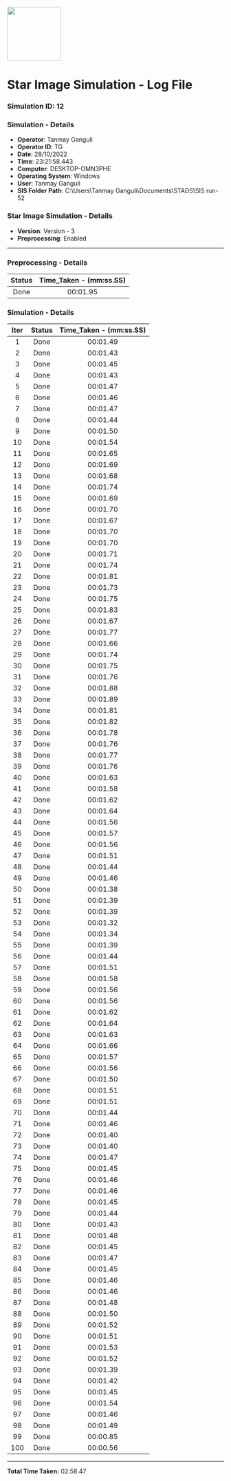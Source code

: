 [<img src="https://www.aero.iitb.ac.in/satlab/images/IITBSSP2019.png" width="125"/>](image.png)

# Star Image Simulation - Log File

### Simulation ID: 12

### Simulation - Details
* **Operator**: Tanmay Ganguli
* **Operator ID**: TG
* **Date**: 28/10/2022
* **Time**: 23:21:58.443
* **Computer**: DESKTOP-OMN3PHE
* **Operating System**: Windows
* **User**: Tanmay Ganguli
* **SIS Folder Path**: C:\Users\Tanmay Ganguli\Documents\STADS\SIS run-52

### Star Image Simulation - Details
* **Version**: Version - 3
* **Preprocessing**: Enabled

---

### Preprocessing - Details

|Status|Time_Taken - (mm:ss.SS)
|:---:|:---:|
|Done|00:01.95|

### Simulation - Details

|Iter|Status|Time_Taken - (mm:ss.SS)|
|:---:|:---:|:---:|
|1|Done|00:01.49|
|2|Done|00:01.43|
|3|Done|00:01.45|
|4|Done|00:01.43|
|5|Done|00:01.47|
|6|Done|00:01.46|
|7|Done|00:01.47|
|8|Done|00:01.44|
|9|Done|00:01.50|
|10|Done|00:01.54|
|11|Done|00:01.65|
|12|Done|00:01.69|
|13|Done|00:01.68|
|14|Done|00:01.74|
|15|Done|00:01.69|
|16|Done|00:01.70|
|17|Done|00:01.67|
|18|Done|00:01.70|
|19|Done|00:01.70|
|20|Done|00:01.71|
|21|Done|00:01.74|
|22|Done|00:01.81|
|23|Done|00:01.73|
|24|Done|00:01.75|
|25|Done|00:01.83|
|26|Done|00:01.67|
|27|Done|00:01.77|
|28|Done|00:01.66|
|29|Done|00:01.74|
|30|Done|00:01.75|
|31|Done|00:01.76|
|32|Done|00:01.88|
|33|Done|00:01.89|
|34|Done|00:01.81|
|35|Done|00:01.82|
|36|Done|00:01.78|
|37|Done|00:01.76|
|38|Done|00:01.77|
|39|Done|00:01.76|
|40|Done|00:01.63|
|41|Done|00:01.58|
|42|Done|00:01.62|
|43|Done|00:01.64|
|44|Done|00:01.56|
|45|Done|00:01.57|
|46|Done|00:01.56|
|47|Done|00:01.51|
|48|Done|00:01.44|
|49|Done|00:01.46|
|50|Done|00:01.38|
|51|Done|00:01.39|
|52|Done|00:01.39|
|53|Done|00:01.32|
|54|Done|00:01.34|
|55|Done|00:01.39|
|56|Done|00:01.44|
|57|Done|00:01.51|
|58|Done|00:01.58|
|59|Done|00:01.56|
|60|Done|00:01.56|
|61|Done|00:01.62|
|62|Done|00:01.64|
|63|Done|00:01.63|
|64|Done|00:01.66|
|65|Done|00:01.57|
|66|Done|00:01.56|
|67|Done|00:01.50|
|68|Done|00:01.51|
|69|Done|00:01.51|
|70|Done|00:01.44|
|71|Done|00:01.46|
|72|Done|00:01.40|
|73|Done|00:01.40|
|74|Done|00:01.47|
|75|Done|00:01.45|
|76|Done|00:01.46|
|77|Done|00:01.46|
|78|Done|00:01.45|
|79|Done|00:01.44|
|80|Done|00:01.43|
|81|Done|00:01.48|
|82|Done|00:01.45|
|83|Done|00:01.47|
|84|Done|00:01.45|
|85|Done|00:01.46|
|86|Done|00:01.46|
|87|Done|00:01.48|
|88|Done|00:01.50|
|89|Done|00:01.52|
|90|Done|00:01.51|
|91|Done|00:01.53|
|92|Done|00:01.52|
|93|Done|00:01.39|
|94|Done|00:01.42|
|95|Done|00:01.45|
|96|Done|00:01.54|
|97|Done|00:01.46|
|98|Done|00:01.49|
|99|Done|00:00.85|
|100|Done|00:00.56|

---

**Total Time Taken:** 02:58.47
